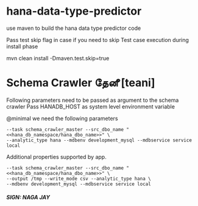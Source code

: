 # hana-data-type-predictor


use maven to build the hana data type predictor code

Pass test skip flag in case if you need to skip Test case execution during install phase

mvn clean install -Dmaven.test.skip=true

# Schema Crawler தேனீ [teani] 

Following parameters need to be passed as argument to the schema crawler 
Pass HANADB_HOST as system level environment variable

@minimal we need the following parameters

```
--task schema_crawler_master --src_dbo_name "<<hana_db_namespace/hana_dbo_name>>" \
--analytic_type hana --mdbenv development_mysql --mdbservice service local
```

Additional properties supported by app.

```
--task schema_crawler_master --src_dbo_name "<<hana_db_namespace/hana_dbo_name>>" \
--output /tmp --write_mode csv --analytic_type hana \
--mdbenv development_mysql --mdbservice service local 
```


##### SIGN: NAGA JAY

